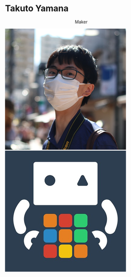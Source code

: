# Takuto Yamana

<div style="text-align:center">Maker</div>





<img class="pic2" src="img/nyanyan.png"><img class="pic2" src="img/icon.jpg">

